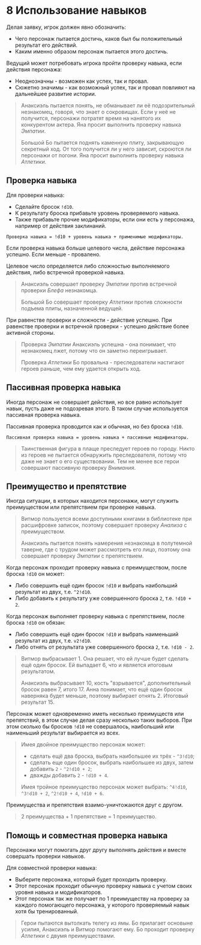 # 8 Использование навыков

Делая заявку, игрок должен явно обозначить:
- Чего персонаж пытается достичь, каков был бы положительный результат его действий.
- Каким именно образом персонаж пытается этого достичь.

Ведущий может потребовать игрока пройти проверку навыка, если действия персонажа:
- Неоднозначны - возможен как успех, так и провал.
- Сюжетно значимы - как возможный успех, так и провал повлияют на дальнейшее развитие истории.

>Анаксиэль пытается понять, не обманывает ли её подозрительный незнакомец, говоря, что знает о сокровищах.
>Если у неё не получится, персонажи потратят время на нанятого их конкурентом актера.
>Яна просит выполнить проверку навыка _Эмпатии_.
>
>Большой Бо пытается поднять каменную плиту, закрывающую секретный ход.
>От того получится ли у него зависит, скроются ли персонажи от погони.
>Яна просит выполнить проверку навыка _Атлетики_.

## Проверка навыка

Для проверки навыка:
- Сделайте бросок `!d10`.
- К результату броска прибавьте уровень проверяемого навыка.
- Также прибавьте прочие модификаторы, если они есть у персонажа, например от действия заклинаний.

`Проверка навыка = !d10 + уровень навыка + применимые модификаторы.`

Если проверка навыка больше целевого числа, действие персонажа успешно. Если меньше - провалено.

Целевое число определяется либо сложностью выполняемого действия, либо встречной проверкой навыка.

>Анаксиэль совершает проверку _Эмпатии_ против встречной проверки _Блефа_ незнакомца.
>
>Большой Бо совершает проверку _Атлетики_ против сложности подъема плиты, назначенной ведущей.

При равенстве проверки и сложности - действие успешно.
При равенстве проверки и встречной проверки - успешно действие более активной стороны.

>Проверка _Эмпатии_ Анаксиэль успешна - она понимает, что незнакомец лжет, потому что он заметно переигрывает.
>
>Проверка _Атлетики_ Бо провальна - преследователи настигают героев раньше, чем ему удается открыть ход.

## Пассивная проверка навыка

Иногда персонаж не совершает действия, но все равно использует навык, пусть даже не подозревая этого.
В таком случае используется пассивная проверка навыка.

Пассивная проверка проводится как и обычная, но без броска `!d10`.

`Пассивная проверка навыка = уровень навыка + пассивные модификаторы.`

>Таинственная фигура в плаще преследует героев по городу.
>Никто из героев не пытается обнаружить преследователя, потому что даже не знает о его существовании.
>Тем не менее все герои совершают пассивную проверку _Внимания_.

## Преимущество и препятствие

Иногда ситуации, в которых находится персонажи, могут служить преимуществом или препятствием при проверке навыка.

>Витмор пользуется всеми доступными книгами в библиотеке при расшифровке записок,
>поэтому совершает проверку _Анализа_ с преимуществом.
>
>Анаксиэль пытается понять намерения незнакомца в полутемной таверне, где с трудом может рассмотреть его лицо,
>поэтому она совершает проверку _Эмпатии_ с препятствием.

Когда персонаж проходит проверку навыка с преимуществом, после броска `!d10` он может:
- Либо совершить ещё один бросок `!d10` и выбрать наибольший результат из двух, т.е. `^2!d10`.
- Либо добавить к результату уже совершенного броска `2`, т.е. `!d10 + 2`.

Когда персонаж выполняет проверку навыка с препятствием, после броска `!d10` он обязан:
- Либо совершить ещё один бросок `!d10` и выбрать наименьший результат из двух, т.е. `v2!d10`.
- Либо отнять от результата уже совершенного броска `2`, т.е. `!d10 - 2`.

>Витмор выбрасывает 1. Она решает, что ей лучше будет сделать ещё один бросок.
>Ей выпадает 6, что и является итоговым результатом.
>
>Анаксиэль выбрасывает 10, кость "взрывается", дополнительный бросок равен 7, итого 17.
>Анна понимает, что ещё один бросок наверняка будет меньше, поэтому выбирает отнять 2.
>Итоговый результат 15.

Персонаж может одновременно иметь несколько преимуществ или препятствий,
в этом случае делая сразу несколько таких выборов.
При этом сколько бы бросков `!d10` не совершалось, наибольший или наименьший результат выбирается из всех.

>Имея двойное преимущество персонаж может:
>- сделать ещё два броска, выбрать наибольшее их трёх - `^3!d10`;
>- сделать еще один бросок, выбрать наибольшее из двух, затем добавить `2` - `^2!d10 + 2`;
>- дважды добавить `2` - `!d10 + 4`.
>
>Имея тройное преимущество персонаж может выбрать: `^4!d10`, `^3!d10 + 2`, `^2!d10 + 4`, `!d10 + 6`.

Преимущества и препятствия взаимо-уничтожаются друг с другом.

>2 преимущества + 1 препятствие = 1 преимущество.

## Помощь и совместная проверка навыка

Персонажи могут помогать друг другу выполнять действия и вместе совершать проверки навыков.

Для совместной проверки навыка:
- Выберите персонажа, который будет проходить проверку.
- Этот персонаж проходит обычную проверку навыка с учетом своих уровня навыка и модификаторов.
- Этот персонаж так же получает по 1 преимуществу на проверку
  за каждого помогающего персонажа, у которого проверяемый навык хотя бы тренированный.

>Герои пытаются вытолкать телегу из ямы.
>Бо прилагает основыне усилия, Анаксиэль и Витмор помогают ему.
>Бо проходит проверку _Атлетики_ с двумя преимуществами.
